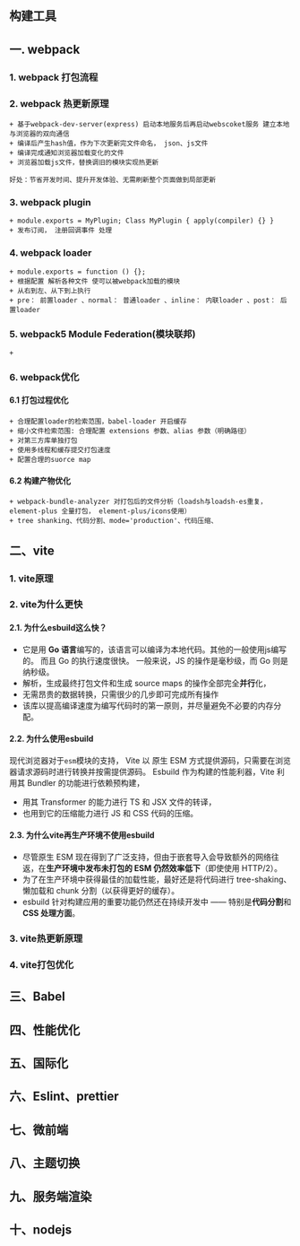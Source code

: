 ## 构建工具

## 一. webpack

### 1. webpack 打包流程

### 2. webpack 热更新原理
    + 基于webpack-dev-server(express) 启动本地服务后再启动webscoket服务 建立本地与浏览器的双向通信
    + 编译后产生hash值，作为下次更新完文件命名， json、js文件
    + 编译完成通知浏览器加载变化的文件
    + 浏览器加载js文件，替换调旧的模块实现热更新

    好处：节省开发时间、提升开发体验、无需刷新整个页面做到局部更新

### 3. webpack plugin
    + module.exports = MyPlugin; Class MyPlugin { apply(compiler) {} }
    + 发布订阅， 注册回调事件 处理

### 4. webpack loader
    + module.exports = function () {};
    + 根据配置 解析各种文件 使可以被webpack加载的模块
    + 从右到左、从下到上执行
    + pre： 前置loader 、normal： 普通loader 、inline： 内联loader 、post： 后置loader

### 5. webpack5 Module Federation(模块联邦)
    + 

### 6. webpack优化

#### 6.1 打包过程优化
    + 合理配置loader的检索范围，babel-loader 开启缓存
    + 缩小文件检索范围: 合理配置 extensions 参数、alias 参数（明确路径）
    + 对第三方库单独打包
    + 使用多线程和缓存提交打包速度
    + 配置合理的suorce map

#### 6.2 构建产物优化
    + webpack-bundle-analyzer 对打包后的文件分析（loadsh与loadsh-es重复，element-plus 全量打包， element-plus/icons使用）
    + tree shanking、代码分割、mode='production'、代码压缩、


## 二、vite
### 1. vite原理

### 2. vite为什么更快
#### 2.1. 为什么esbuild这么快？
+ 它是用 **Go 语言**编写的，该语言可以编译为本地代码。其他的一般使用js编写的。 而且 Go 的执行速度很快。 一般来说，JS 的操作是毫秒级，而 Go 则是纳秒级。
+ 解析，生成最终打包文件和生成 source maps 的操作全部完全**并行**化，
+ 无需昂贵的数据转换，只需很少的几步即可完成所有操作
+ 该库以提高编译速度为编写代码时的第一原则，并尽量避免不必要的内存分配。

#### 2.2. 为什么使用esbuild
现代浏览器对于`esm`模块的支持， Vite 以 原生 ESM 方式提供源码，只需要在浏览器请求源码时进行转换并按需提供源码。
Esbuild 作为构建的性能利器，Vite 利用其 Bundler 的功能进行依赖预构建，
+ 用其 Transformer 的能力进行 TS 和 JSX 文件的转译，
+ 也用到它的压缩能力进行 JS 和 CSS 代码的压缩。

#### 2.3. 为什么vite再生产环境不使用esbuild
+ 尽管原生 ESM 现在得到了广泛支持，但由于嵌套导入会导致额外的网络往返，在**生产环境中发布未打包的 ESM 仍然效率低下**（即使使用 HTTP/2）。
+ 为了在生产环境中获得最佳的加载性能，最好还是将代码进行 tree-shaking、懒加载和 chunk 分割（以获得更好的缓存）。
+ esbuild 针对构建应用的重要功能仍然还在持续开发中 —— 特别是**代码分割**和 **CSS 处理方面**。

### 3. vite热更新原理

### 4. vite打包优化

## 三、Babel


## 四、性能优化

## 五、国际化

## 六、Eslint、prettier

## 七、微前端


## 八、主题切换

## 九、服务端渲染

## 十、nodejs
